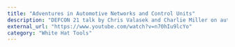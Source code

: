 ```yaml
---
title: "Adventures in Automotive Networks and Control Units"
description: "DEFCON 21 talk by Chris Valasek and Charlie Miller on automotive networks."
external_url: "https://www.youtube.com/watch?v=n70hIu9lcYo"
category: "White Hat Tools"
---
```


